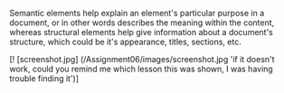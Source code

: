 Semantic elements help explain an element's particular purpose in a document, or in other words describes the meaning within the content, whereas structural elements help give information about a document's structure, which could be it's appearance, titles, sections, etc. 

[! [screenshot.jpg] (/Assignment06/images/screenshot.jpg 'if it doesn't work, could you remind me which lesson this was shown, I was having trouble finding it')] 
